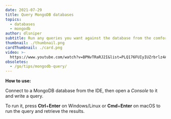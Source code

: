 ```yaml
---
date: 2021-07-29
title: Query MongoDB databases
topics:
  - databases
  - mongodb
author: dlsniper
subtitle: Run any queries you want against the database from the comfort of your IDE.
thumbnail: ./thumbnail.png
cardThumbnail: ./card.png
video: >-
  https://www.youtube.com/watch?v=BPNvTRaRJ2I&list=PLQ176FUIyIUZrbrlz4AY1V8VzBJKZyVlW&index=110
obsoletes:
  - /go/tips/mongodb-query/
---
```


**How to use:**

Connect to a MongoDB database from the IDE, then open a _Console_ to it and write a query.

To run it, press **Ctrl**+**Enter** on Windows/Linux or **Cmd**+**Enter** on macOS to run the query and retrieve the results.
